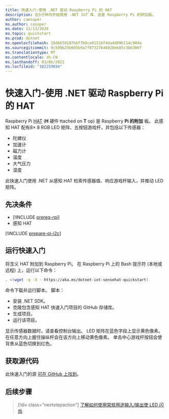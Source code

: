 ```yaml
---
title: 快速入门-使用 .NET 驱动 Raspberry Pi 的 HAT
description: 在5分钟内开始使用 .NET IoT 库，这是 Raspberry Pi 的附加板。
author: camsoper
ms.author: casoper
ms.date: 11/13/2020
ms.topic: quickstart
ms.prod: dotnet
ms.openlocfilehash: 28d6650187bbf7b9ce91516f4da4d09b114c904a
ms.sourcegitcommit: 9c589b25b005b9a7f87327646020eb85c3b6306f
ms.translationtype: MT
ms.contentlocale: zh-CN
ms.lasthandoff: 03/06/2021
ms.locfileid: "102259694"
---
```

# <a name="quickstart---use-net-to-drive-a-raspberry-pi-sense-hat"></a>快速入门-使用 .NET 驱动 Raspberry Pi 的 HAT

Raspberry Pi [HAT](https://www.raspberrypi.org/products/sense-hat/) (**H** 硬件 ttached on **T** op) 是 Raspberry **Pi 的附加** 板。 此感知 HAT 配有8× 8 RGB LED 矩阵、五按钮游戏杆，并包括以下传感器：

- 陀螺仪
- 加速计
- 磁力计
- 温度
- 大气压力
- 湿度

此快速入门使用 .NET 从感知 HAT 检索传感器值、响应游戏杆输入，并推动 LED 矩阵。

## <a name="prerequisites"></a>先决条件

- [!INCLUDE [prereq-rpi](../includes/prereq-rpi.md)]
- 感知 HAT

[!INCLUDE [prepare-pi-i2c](../includes/prepare-pi-i2c.md)]

## <a name="run-the-quickstart"></a>运行快速入门

将含义 HAT 附加到 Raspberry Pi。 在 Raspberry Pi 上的 Bash 提示符 (本地或远程) 上，运行以下命令：

```bash
. <(wget -q -O - https://aka.ms/dotnet-iot-sensehat-quickstart)
```

命令下载并运行脚本。 脚本：

- 安装 .NET SDK。
- 克隆包含感知 HAT 快速入门项目的 GitHub 存储库。
- 生成项目。
- 运行该项目。

显示传感器数据时，请查看控制台输出。 LED 矩阵在蓝色字段上显示黄色像素。 在任意方向上握住操纵杆会在该方向上移动黄色像素。 单击中心游戏杆按钮会使背景从蓝色切换到红色。

## <a name="get-the-source-code"></a>获取源代码

此快速入门的源 [可在 GitHub 上找到](https://github.com/MicrosoftDocs/dotnet-iot-assets/tree/master/quickstarts/SenseHat.Quickstart)。

## <a name="next-steps"></a>后续步骤

> [!div class="nextstepaction"]
> [了解如何使用常规用途输入/输出使 LED 闪烁](../tutorials/blink-led.md)
